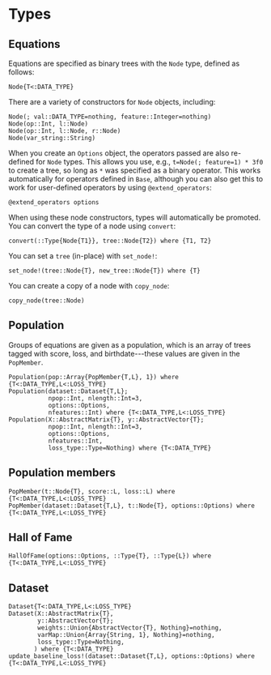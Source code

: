 # Types

## Equations

Equations are specified as binary trees with the `Node` type, defined
as follows:

```@docs
Node{T<:DATA_TYPE}
```

There are a variety of constructors for `Node` objects, including:

```@docs
Node(; val::DATA_TYPE=nothing, feature::Integer=nothing)
Node(op::Int, l::Node)
Node(op::Int, l::Node, r::Node)
Node(var_string::String)
```

When you create an `Options` object, the operators
passed are also re-defined for `Node` types.
This allows you use, e.g., `t=Node(; feature=1) * 3f0` to create a tree, so long as
`*` was specified as a binary operator. This works automatically for
operators defined in `Base`, although you can also get this to work
for user-defined operators by using `@extend_operators`:

```@docs
@extend_operators options
```

When using these node constructors, types will automatically be promoted.
You can convert the type of a node using `convert`:

```@docs
convert(::Type{Node{T1}}, tree::Node{T2}) where {T1, T2}
```

You can set a `tree` (in-place) with `set_node!`:

```@docs
set_node!(tree::Node{T}, new_tree::Node{T}) where {T}
```

You can create a copy of a node with `copy_node`:

```@docs
copy_node(tree::Node)
```

## Population

Groups of equations are given as a population, which is
an array of trees tagged with score, loss, and birthdate---these
values are given in the `PopMember`.

```@docs
Population(pop::Array{PopMember{T,L}, 1}) where {T<:DATA_TYPE,L<:LOSS_TYPE}
Population(dataset::Dataset{T,L};
           npop::Int, nlength::Int=3,
           options::Options,
           nfeatures::Int) where {T<:DATA_TYPE,L<:LOSS_TYPE}
Population(X::AbstractMatrix{T}, y::AbstractVector{T};
           npop::Int, nlength::Int=3,
           options::Options,
           nfeatures::Int,
           loss_type::Type=Nothing) where {T<:DATA_TYPE}
```

## Population members

```@docs
PopMember(t::Node{T}, score::L, loss::L) where {T<:DATA_TYPE,L<:LOSS_TYPE}
PopMember(dataset::Dataset{T,L}, t::Node{T}, options::Options) where {T<:DATA_TYPE,L<:LOSS_TYPE}
```

## Hall of Fame

```@docs
HallOfFame(options::Options, ::Type{T}, ::Type{L}) where {T<:DATA_TYPE,L<:LOSS_TYPE}
```

## Dataset

```@docs
Dataset{T<:DATA_TYPE,L<:LOSS_TYPE}
Dataset(X::AbstractMatrix{T},
        y::AbstractVector{T};
        weights::Union{AbstractVector{T}, Nothing}=nothing,
        varMap::Union{Array{String, 1}, Nothing}=nothing,
        loss_type::Type=Nothing,
       ) where {T<:DATA_TYPE}
update_baseline_loss!(dataset::Dataset{T,L}, options::Options) where {T<:DATA_TYPE,L<:LOSS_TYPE}
```
